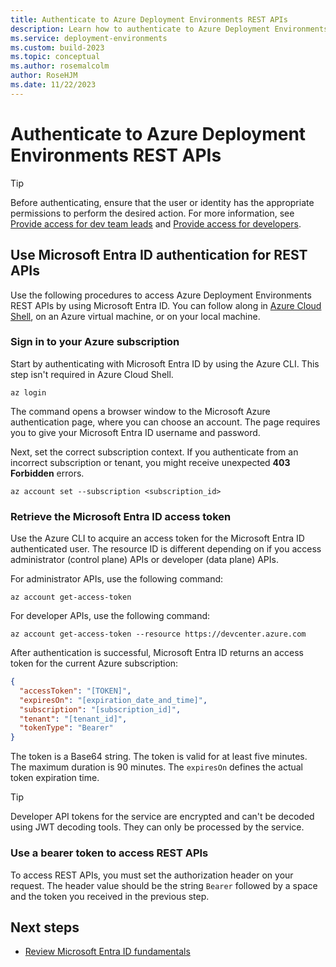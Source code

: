 ```yaml
---
title: Authenticate to Azure Deployment Environments REST APIs
description: Learn how to authenticate to Azure Deployment Environments REST APIs by using Microsoft Entra ID.
ms.service: deployment-environments
ms.custom: build-2023
ms.topic: conceptual
ms.author: rosemalcolm
author: RoseHJM
ms.date: 11/22/2023
---
```


# Authenticate to Azure Deployment Environments REST APIs

> [!TIP]
> Before authenticating, ensure that the user or identity has the appropriate permissions to perform the desired action. For more information, see [Provide access for dev team leads](./how-to-configure-project-admin.md) and [Provide access for developers](./how-to-configure-deployment-environments-user.md).

<a name='using-azure-ad-authentication-for-rest-apis'></a>

## Use Microsoft Entra ID authentication for REST APIs

Use the following procedures to access Azure Deployment Environments REST APIs by using Microsoft Entra ID. You can follow along in [Azure Cloud Shell](../../articles/cloud-shell/quickstart.md), on an Azure virtual machine, or on your local machine.

### Sign in to your Azure subscription

Start by authenticating with Microsoft Entra ID by using the Azure CLI. This step isn't required in Azure Cloud Shell.

```azurecli
az login
```

The command opens a browser window to the Microsoft Azure authentication page, where you can choose an account. The page requires you to give your Microsoft Entra ID username and password.

Next, set the correct subscription context. If you authenticate from an incorrect subscription or tenant, you might receive unexpected **403 Forbidden** errors.

```azurecli
az account set --subscription <subscription_id>
```

<a name='retrieve-the-azure-ad-access-token'></a>

### Retrieve the Microsoft Entra ID access token

Use the Azure CLI to acquire an access token for the Microsoft Entra ID authenticated user. The resource ID is different depending on if you access administrator (control plane) APIs or developer (data plane) APIs.

For administrator APIs, use the following command:
```azurecli-interactive
az account get-access-token
```

For developer APIs, use the following command:
```azurecli-interactive
az account get-access-token --resource https://devcenter.azure.com
```

After authentication is successful, Microsoft Entra ID returns an access token for the current Azure subscription:

```json
{
  "accessToken": "[TOKEN]",
  "expiresOn": "[expiration_date_and_time]",
  "subscription": "[subscription_id]",
  "tenant": "[tenant_id]",
  "tokenType": "Bearer"
}
```

The token is a Base64 string. The token is valid for at least five minutes. The maximum duration is 90 minutes. The `expiresOn` defines the actual token expiration time.

> [!TIP]
> Developer API tokens for the service are encrypted and can't be decoded using JWT decoding tools. They can only be processed by the service.


### Use a bearer token to access REST APIs

To access REST APIs, you must set the authorization header on your request. The header value should be the string `Bearer` followed by a space and the token you received in the previous step.

## Next steps

- [Review Microsoft Entra ID fundamentals](../../articles/active-directory/fundamentals/whatis.md)
